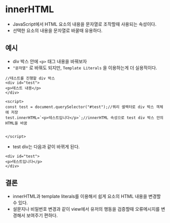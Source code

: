 # innerHTML
- JavaScript에서 HTML 요소의 내용을 문자열로 조작할때 사용되는 속성이다.
- 선택한 요소의 내용을 문자열로 바꿀때 유용하다.
## 예시
- div 박스 안에 `<p>` 태그 내용을 바꿔보자
- `"문자열"` 로 바꿔도 되지만, `Template Literals` 을 이용하는게 더 실용적이다.

```
//테스트를 진행할 div 박스
<div id="test">
<p>테스트 내용</p>
</div>

<script>
const test = document.querySelector("#test");//쿼리 셀렉터로 div 박스 객체에 저장
test.innerHTML=`<p>테스트입니다</p>`;//innerHTML 속성으로 test div 박스 안의 HTML을 바꿈


</script>
```
- test div는 다음과 같이 바뀌게 된다.
```
<div id="test">
<p>테스트입니다</p>
</div>
```

## 결론
- innerHTML과 template literals를 이용해서 쉽게 요소의 HTML 내용을 변경할 수 있다.
- 설문지나 비밀번호 변경과 같이 view에서 유저의 행동을 검증할때 오류메시지를 변경해서 보여주기 편하다.